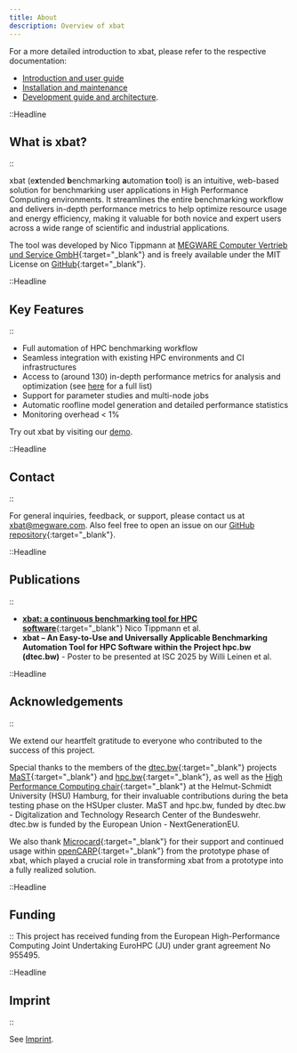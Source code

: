 ```yaml
---
title: About
description: Overview of xbat
---
```


For a more detailed introduction to xbat, please refer to the respective documentation:

-   [Introduction and user guide](/docs/user/introduction)
-   [Installation and maintenance](/docs/admin/setup/installation)
-   [Development guide and architecture](/docs/developer/contribute).

::Headline

## What is xbat?

::

xbat (e**x**tended **b**enchmarking **a**utomation **t**ool) is an intuitive, web-based solution for benchmarking user applications in High Performance Computing environments. It streamlines the entire benchmarking workflow and delivers in-depth performance metrics to help optimize resource usage and energy efficiency, making it valuable for both novice and expert users across a wide range of scientific and industrial applications.

The tool was developed by Nico Tippmann at [MEGWARE Computer Vertrieb und Service GmbH](https://www.megware.com/){:target="_blank"} and is freely available under the MIT License on [GitHub](https://github.com/MEGWARE-HPC/xbat){:target="_blank"}.

::Headline

## Key Features

::

-   Full automation of HPC benchmarking workflow
-   Seamless integration with existing HPC environments and CI infrastructures
-   Access to (around 130) in-depth performance metrics for analysis and optimization (see [here](/docs/user/metrics/monitoring) for a full list)
-   Support for parameter studies and multi-node jobs
-   Automatic roofline model generation and detailed performance statistics
-   Monitoring overhead < 1%

Try out xbat by visiting our [demo](/docs/demo).

::Headline

## Contact

::

For general inquiries, feedback, or support, please contact us at [xbat@megware.com](mailto:xbat@megware.com). Also feel free to open an issue on our [GitHub repository](https://github.com/MEGWARE-HPC/xbat){:target="_blank"}.

::Headline

## Publications

::

<!-- KEEP IN SYNC WITH README.md -->

-   [**xbat: a continuous benchmarking tool for HPC software**](https://openhsu.ub.hsu-hh.de/entities/publication/16783){:target="_blank"} Nico Tippmann et al.
-   **xbat – An Easy-to-Use and Universally Applicable Benchmarking Automation Tool for HPC Software within the Project hpc.bw (dtec.bw)** - Poster to be presented at ISC 2025 by Willi Leinen et al.

::Headline

## Acknowledgements

::

<!-- KEEP IN SYNC WITH README.md -->

We extend our heartfelt gratitude to everyone who contributed to the success of this project.

Special thanks to the members of the [dtec.bw](https://dtecbw.de/home){:target="_blank"} projects [MaST](https://www.hsu-hh.de/hpc/mast-consortium/){:target="_blank"} and [hpc.bw](https://www.hsu-hh.de/wb/hpc-bw){:target="_blank"}, as well as the [High Performance Computing chair](https://www.hsu-hh.de/hpc/en/){:target="_blank"} at the Helmut-Schmidt University (HSU) Hamburg, for their invaluable contributions during the beta testing phase on the HSUper cluster. MaST and hpc.bw, funded by dtec.bw - Digitalization and Technology Research Center of the Bundeswehr. dtec.bw is funded by the European Union - NextGenerationEU.

We also thank [Microcard](https://www.microcard.eu/){:target="_blank"} for their support and continued usage within [openCARP](https://opencarp.org/){:target="_blank"} from the prototype phase of xbat, which played a crucial role in transforming xbat from a prototype into a fully realized solution.

::Headline

## Funding

<!-- KEEP IN SYNC WITH README.md -->

::
This project has received funding from the European High-Performance Computing Joint Undertaking EuroHPC (JU) under grant agreement No 955495.

::Headline

## Imprint

::

See [Imprint](/imprint).
